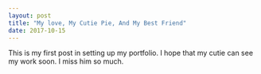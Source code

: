```yaml
---
layout: post
title: "My love, My Cutie Pie, And My Best Friend"
date: 2017-10-15
---
```


This is my first post in setting up my portfolio. I hope that my cutie can see my work soon. I miss him so much.
